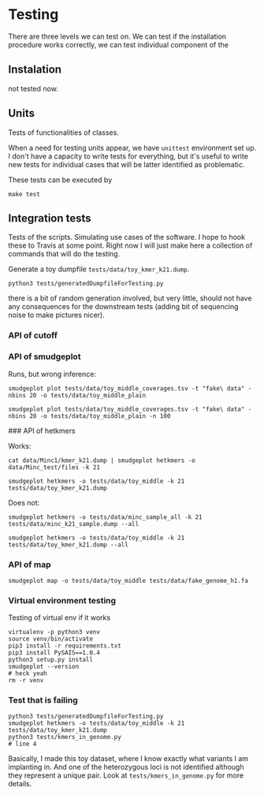 # Testing

There are three levels we can test on. We can test if the installation procedure works correctly, we can test individual component of the

## Instalation

not tested now.

## Units

Tests of functionalities of classes.

When a need for testing units appear, we have `unittest` environment set up. I don't have a capacity to write tests for everything, but it's useful to write new tests for individual cases that will be latter identified as problematic.

These tests can be executed by

```
make test
```

## Integration tests

Tests of the scripts. Simulating use cases of the software. I hope to hook these to Travis at some point. Right now I will just make here a collection of commands that will do the testing.

Generate a toy dumpfile `tests/data/toy_kmer_k21.dump`.

```
python3 tests/generatedDumpfileForTesting.py
```

there is a bit of random generation involved, but very little, should not have any consequences for the downstream tests (adding bit of sequencing noise to make pictures nicer).

### API of cutoff

### API of smudgeplot

Runs, but wrong inference:

```
smudgeplot plot tests/data/toy_middle_coverages.tsv -t "fake\ data" -nbins 20 -o tests/data/toy_middle_plain
```

```
smudgeplot plot tests/data/toy_middle_coverages.tsv -t "fake\ data" -nbins 20 -o tests/data/toy_middle_plain -n 100
```

### API of hetkmers

Works:

```
cat data/Minc1/kmer_k21.dump | smudgeplot hetkmers -o data/Minc_test/files -k 21
```

```
smudgeplot hetkmers -o tests/data/toy_middle -k 21 tests/data/toy_kmer_k21.dump
```

Does not:

```
smudgeplot hetkmers -o tests/data/minc_sample_all -k 21 tests/data/minc_k21_sample.dump --all
```

```
smudgeplot hetkmers -o tests/data/toy_middle -k 21 tests/data/toy_kmer_k21.dump --all
```

### API of map

```
smudgeplot map -o tests/data/toy_middle tests/data/fake_genome_h1.fa
```

### Virtual environment testing

Testing of virtual env if it works

```
virtualenv -p python3 venv
source venv/bin/activate
pip3 install -r requirements.txt
pip3 install PySAIS==1.0.4
python3 setup.py install
smudgeplot --version
# heck yeah
rm -r venv
```

### Test that is failing

```
python3 tests/generatedDumpfileForTesting.py
smudgeplot hetkmers -o tests/data/toy_middle -k 21 tests/data/toy_kmer_k21.dump
python3 tests/kmers_in_genome.py
# line 4
```

Basically, I made this toy dataset, where I know exactly what variants I am implanting in. And one of the heterozygous loci is not identified although they represent a unique pair. Look at `tests/kmers_in_genome.py` for more details.